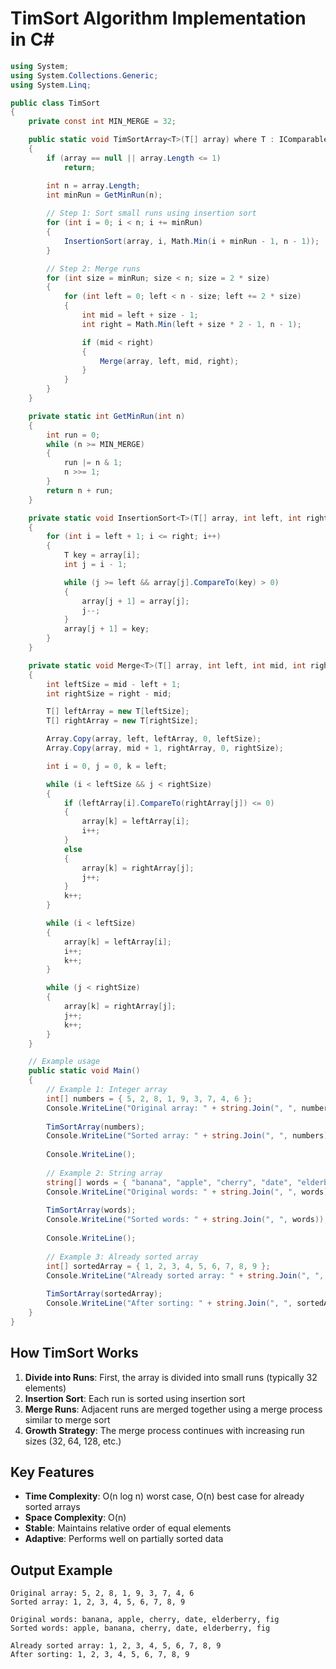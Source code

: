 # TimSort Algorithm Implementation in C#

```csharp
using System;
using System.Collections.Generic;
using System.Linq;

public class TimSort
{
    private const int MIN_MERGE = 32;

    public static void TimSortArray<T>(T[] array) where T : IComparable<T>
    {
        if (array == null || array.Length <= 1)
            return;

        int n = array.Length;
        int minRun = GetMinRun(n);
        
        // Step 1: Sort small runs using insertion sort
        for (int i = 0; i < n; i += minRun)
        {
            InsertionSort(array, i, Math.Min(i + minRun - 1, n - 1));
        }

        // Step 2: Merge runs
        for (int size = minRun; size < n; size = 2 * size)
        {
            for (int left = 0; left < n - size; left += 2 * size)
            {
                int mid = left + size - 1;
                int right = Math.Min(left + size * 2 - 1, n - 1);

                if (mid < right)
                {
                    Merge(array, left, mid, right);
                }
            }
        }
    }

    private static int GetMinRun(int n)
    {
        int run = 0;
        while (n >= MIN_MERGE)
        {
            run |= n & 1;
            n >>= 1;
        }
        return n + run;
    }

    private static void InsertionSort<T>(T[] array, int left, int right) where T : IComparable<T>
    {
        for (int i = left + 1; i <= right; i++)
        {
            T key = array[i];
            int j = i - 1;

            while (j >= left && array[j].CompareTo(key) > 0)
            {
                array[j + 1] = array[j];
                j--;
            }
            array[j + 1] = key;
        }
    }

    private static void Merge<T>(T[] array, int left, int mid, int right) where T : IComparable<T>
    {
        int leftSize = mid - left + 1;
        int rightSize = right - mid;

        T[] leftArray = new T[leftSize];
        T[] rightArray = new T[rightSize];

        Array.Copy(array, left, leftArray, 0, leftSize);
        Array.Copy(array, mid + 1, rightArray, 0, rightSize);

        int i = 0, j = 0, k = left;

        while (i < leftSize && j < rightSize)
        {
            if (leftArray[i].CompareTo(rightArray[j]) <= 0)
            {
                array[k] = leftArray[i];
                i++;
            }
            else
            {
                array[k] = rightArray[j];
                j++;
            }
            k++;
        }

        while (i < leftSize)
        {
            array[k] = leftArray[i];
            i++;
            k++;
        }

        while (j < rightSize)
        {
            array[k] = rightArray[j];
            j++;
            k++;
        }
    }

    // Example usage
    public static void Main()
    {
        // Example 1: Integer array
        int[] numbers = { 5, 2, 8, 1, 9, 3, 7, 4, 6 };
        Console.WriteLine("Original array: " + string.Join(", ", numbers));
        
        TimSortArray(numbers);
        Console.WriteLine("Sorted array: " + string.Join(", ", numbers));
        
        Console.WriteLine();
        
        // Example 2: String array
        string[] words = { "banana", "apple", "cherry", "date", "elderberry", "fig" };
        Console.WriteLine("Original words: " + string.Join(", ", words));
        
        TimSortArray(words);
        Console.WriteLine("Sorted words: " + string.Join(", ", words));
        
        Console.WriteLine();
        
        // Example 3: Already sorted array
        int[] sortedArray = { 1, 2, 3, 4, 5, 6, 7, 8, 9 };
        Console.WriteLine("Already sorted array: " + string.Join(", ", sortedArray));
        
        TimSortArray(sortedArray);
        Console.WriteLine("After sorting: " + string.Join(", ", sortedArray));
    }
}
```

## How TimSort Works

1. **Divide into Runs**: First, the array is divided into small runs (typically 32 elements)
2. **Insertion Sort**: Each run is sorted using insertion sort
3. **Merge Runs**: Adjacent runs are merged together using a merge process similar to merge sort
4. **Growth Strategy**: The merge process continues with increasing run sizes (32, 64, 128, etc.)

## Key Features

- **Time Complexity**: O(n log n) worst case, O(n) best case for already sorted arrays
- **Space Complexity**: O(n)
- **Stable**: Maintains relative order of equal elements
- **Adaptive**: Performs well on partially sorted data

## Output Example

```
Original array: 5, 2, 8, 1, 9, 3, 7, 4, 6
Sorted array: 1, 2, 3, 4, 5, 6, 7, 8, 9

Original words: banana, apple, cherry, date, elderberry, fig
Sorted words: apple, banana, cherry, date, elderberry, fig

Already sorted array: 1, 2, 3, 4, 5, 6, 7, 8, 9
After sorting: 1, 2, 3, 4, 5, 6, 7, 8, 9
```

